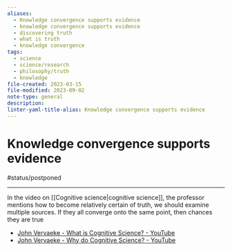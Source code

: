 ```yaml
---
aliases:
  - Knowledge convergence supports evidence
  - knowledge convergence supports evidence
  - discovering truth
  - what is truth
  - knowledge convergence
tags:
  - science
  - science/research
  - philosophy/truth
  - knowledge
file-created: 2023-03-15
file-modified: 2023-09-02
note-type: general
description: 
linter-yaml-title-alias: Knowledge convergence supports evidence
---
```


# Knowledge convergence supports evidence

#status/postponed

---

In the video on [[Cognitive science|cognitive science]], the professor mentions how to become relatively certain of truth, we should examine multiple sources. If they all converge onto the same point, then chances they are true

- [John Vervaeke - What is Cognitive Science? - YouTube](https://youtu.be/tEuGpc16fB8)
- [John Vervaeke - Why do Cognitive Science? - YouTube](https://www.youtube.com/watch?v=9KC1nX-TFj4)
